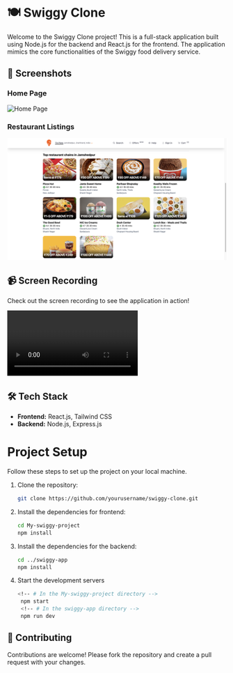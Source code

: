 # 🍽️ Swiggy Clone

Welcome to the Swiggy Clone project! This is a full-stack application built using Node.js for the backend and React.js for the frontend. The application mimics the core functionalities of the Swiggy food delivery service.

## 📸 Screenshots

### Home Page
![Home Page](./ss1.png)

### Restaurant Listings
![Restaurant Listings](./ss2.png)

## 📹 Screen Recording

Check out the screen recording to see the application in action!

![Screen Recording](./screen.mov)

## 🛠️ Tech Stack

- **Frontend:** React.js, Tailwind CSS
- **Backend:** Node.js, Express.js


# Project Setup

Follow these steps to set up the project on your local machine.

1. Clone the repository:
   ```sh
   git clone https://github.com/yourusername/swiggy-clone.git

2. Install the dependencies for frontend:

    ```sh
    cd My-swiggy-project
    npm install

3. Install the dependencies for the backend:
   
   ```sh
   cd ../swiggy-app
   npm install

4. Start the development servers 
   ```sh
   <!-- # In the My-swiggy-project directory -->
    npm start
    <!-- # In the swiggy-app directory -->
    npm run dev

## 🤝 Contributing

Contributions are welcome! Please fork the repository and create a pull request with your changes.